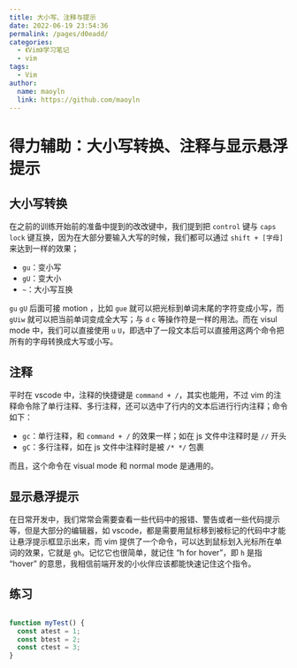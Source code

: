 ```yaml
---
title: 大小写、注释与提示
date: 2022-06-19 23:54:36
permalink: /pages/d0eadd/
categories:
  - 《Vim》学习笔记
  - vim
tags:
  - Vim
author:
  name: maoyln
  link: https://github.com/maoyln
---
```

# 得力辅助：大小写转换、注释与显示悬浮提示
  
## 大小写转换

  在之前的训练开始前的准备中提到的改改键中，我们提到把 `control` 键与 `caps lock` 键互换，因为在大部分要输入大写的时候，我们都可以通过 `shift + [字母]` 来达到一样的效果； 

  - `gu`：变小写
  - `gU`：变大小
  - `~`：大小写互换
  
  `gu` `gU` 后面可接 motion ，比如 `gue` 就可以把光标到单词末尾的字符变成小写，而 `gUiw` 就可以把当前单词变成全大写；与 `d` `c` 等操作符是一样的用法。而在 visul mode 中，我们可以直接使用 `u` `U`，即选中了一段文本后可以直接用这两个命令把所有的字母转换成大写或小写。

## 注释

  平时在 vscode 中，注释的快捷键是 `command + /`，其实也能用，不过 vim 的注释命令除了单行注释、多行注释，还可以选中了行内的文本后进行行内注释；命令如下：

  - `gc`：单行注释，和 `command + /` 的效果一样；如在 js 文件中注释时是 `//` 开头
  - `gC`：多行注释，如在 js 文件中注释时是被 `/* */` 包裹 

  而且，这个命令在 visual mode 和 normal mode 是通用的。

## 显示悬浮提示

  在日常开发中，我们常常会需要查看一些代码中的报错、警告或者一些代码提示等，但是大部分的编辑器，如 vscode，都是需要用鼠标移到被标记的代码中才能让悬浮提示框显示出来，而 vim 提供了一个命令，可以达到鼠标划入光标所在单词的效果，它就是 `gh`。记忆它也很简单，就记住 “h for hover”，即 `h` 是指 “hover” 的意思，我相信前端开发的小伙伴应该都能快速记住这个指令。

## 练习
```js

function myTest() {
  const atest = 1;
  const btest = 2;
  const ctest = 3;
}

```